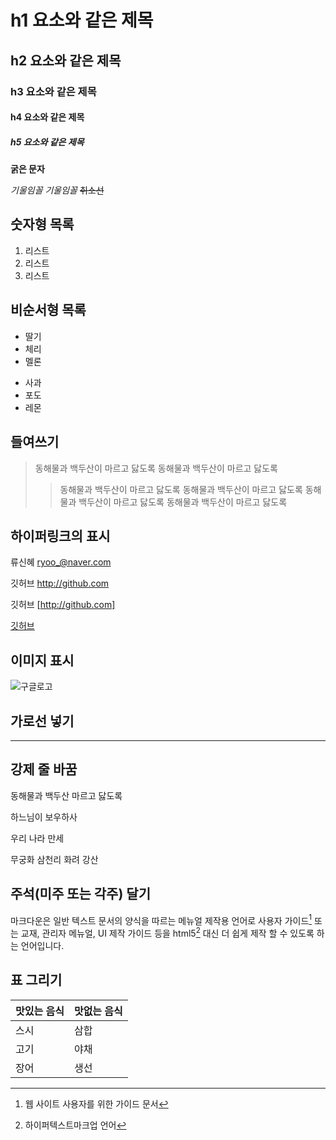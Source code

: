 
<!-- @import "[TOC]" {cmd="toc" depthFrom=1 depthTo=6 orderedList=false} -->
# h1 요소와 같은 제목
## h2 요소와 같은 제목
### h3 요소와 같은 제목
#### h4 요소와 같은 제목
##### h5 요소와 같은 제목
**굵은 문자**

_기울임꼴_
*기울임꼴*
~~취소선~~
## 숫자형 목록
1. 리스트
2. 리스트
3. 리스트

## 비순서형 목록
* 딸기
* 체리
* 멜론

- 사과
- 포도
- 레몬

## 들여쓰기
>동해물과 백두산이 마르고 닳도록 동해물과 백두산이 마르고 닳도록
 >> 동해물과 백두산이 마르고 닳도록 동해물과 백두산이 마르고 닳도록 동해물과 백두산이 마르고 닳도록 동해물과 백두산이 마르고 닳도록

 ## 하이퍼링크의 표시
 류신혜 <ryoo_@naver.com>

 깃허브 <http://github.com>

 깃허브 [http://github.com]

 [깃허브](http://github.com)

 ## 이미지 표시
 ![구글로고](http://www.google.com/images/srpr/logo11w.png)

 ## 가로선 넣기
 ---

 ## 강제 줄 바꿈
 
 동해물과 백두산 마르고 닳도록
 
 하느님이 보우하사 
 
 우리 나라 만세 
 
 무궁화 삼천리 화려 강산

 ## 주석(미주 또는 각주) 달기
마크다운은 일반 텍스트 문서의 양식을 따르는 메뉴얼 제작용 언어로 사용자 가이드[^1] 또는 교재, 관리자 메뉴얼, UI 제작 가이드 등을 html5[^2] 대신 더 쉽게 제작 할 수 있도록 하는 언어입니다.

[^1]:웹 사이트 사용자를 위한 가이드 문서
[^2]:하이퍼텍스트마크업 언어

## 표 그리기
| 맛있는 음식 | 맛없는 음식 |
| ------ | ------ |
| 스시     | 삼합     |
| 고기     | 야채     |
| 장어     | 생선     |